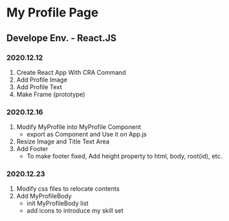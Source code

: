 # My Profile Page
## Develope Env. - React.JS 

### 2020.12.12
1. Create React App With CRA Command
2. Add Profile Image
3. Add Profile Text
4. Make Frame (prototype)

### 2020.12.16
1. Modify MyProfile into MyProfile Component
   - export as Component and Use it on App.js
2. Resize Image and Title Text Area
3. Add Footer
   - To make footer fixed, Add height property to html, body, root(id), etc.

### 2020.12.23
1. Modify css files to relocate contents
2. Add MyProfileBody
   - init MyProfileBody list
   - add icons to introduce my skill set
